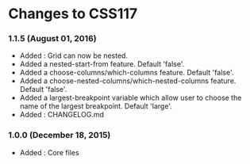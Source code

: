 # Changes to CSS117

### 1.1.5 (August 01, 2016)

* Added : Grid can now be nested.
* Added a nested-start-from feature. Default 'false'.
* Added a choose-columns/which-columns feature. Default 'false'.
* Added a choose-nested-columns/which-nested-columns feature. Default 'false'.
* Added a largest-breakpoint variable which allow user to choose the name of the largest breakpoint. Default 'large'.
* Added : CHANGELOG.md

### 1.0.0 (December 18, 2015)

* Added : Core files
